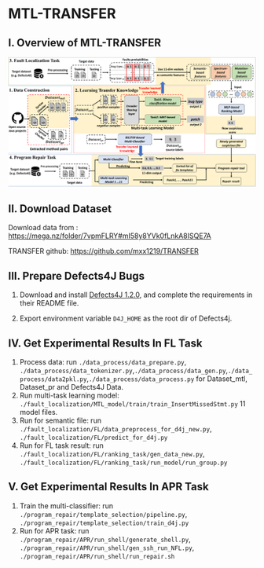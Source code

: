 # MTL-TRANSFER

I. Overview of MTL-TRANSFER
--------------------

![The overview of MTL-TRANSFER to perform fault localization and automated program repair.\label{step}](./MTL-TRANSFER-Workflow.png)


II. Download Dataset
--------------------

Download data from : https://mega.nz/folder/7vpmFLRY#mI58y8YVk0fLnkA8ISQE7A

TRANSFER github: https://github.com/mxx1219/TRANSFER

III. Prepare Defects4J Bugs
---------------------------
 1. Download and install [Defects4J 1.2.0](https://github.com/rjust/defects4j/releases/tag/v1.2.0), and complete the requirements in their README file.
 
 2. Export environment variable `D4J_HOME` as the root dir of Defects4j.


IV. Get Experimental Results In FL Task
  --------------------------
 1. Process data: run `./data_process/data_prepare.py`, `./data_process/data_tokenizer.py`,`./data_process/data_gen.py`,`./data_process/data2pkl.py`,`./data_process/data_process.py` for Dataset_mtl, Dataset_pr and Defects4J Data.
 2. Run multi-task learning model: `./fault_localization/MTL_model/train/train_InsertMissedStmt.py` 11 model files.
 3. Run for semantic file: run `./fault_localization/FL/data_preprocess_for_d4j_new.py`, `./fault_localization/FL/predict_for_d4j.py`
 4. Run for FL task result: run
 `./fault_localization/FL/ranking_task/gen_data_new.py`, `./fault_localization/FL/ranking_task/run_model/run_group.py`


V. Get Experimental Results In APR Task
  --------------------------
 1. Train the multi-classifier: run `./program_repair/template_selection/pipeline.py`, `./program_repair/template_selection/train_d4j.py` 
 2. Run for APR task: run `./program_repair/APR/run_shell/generate_shell.py`, `./program_repair/APR/run_shell/gen_ssh_run_NFL.py`, `./program_repair/APR/run_shell/run_repair.sh`
